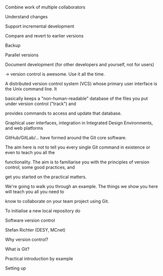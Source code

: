 Combine work of multiple collaborators

Understand changes

Support incremental development

Compare and revert to earlier versions

Backup

Parallel versions

Document development (for other developers and yourself, not for users)

→ version control is awesome. Use it all the time.

A distributed version control system (VCS) whose primary user interface is the Unix command line. It

basically keeps a "non-human-readable" database of the files you put under version control ("track") and

provides commands to access and update that database.

Graphical user interfaces, integration in Integrated Design Environments, and web platforms

GitHub/GitLab/… have formed around the Git core software.

The aim here is not to tell you every single Git command in existence or even to teach you all the

functionality. The aim is to familiarise you with the principles of version control, some good practices, and

get you started on the practical matters.

We're going to walk you through an example. The things we show you here will teach you all you need to

know to collaborate on your team project using Git.

To initialise a new local repository do

Software version control

Stefan Richter (DESY, MCnet)

Why version control?

What is Git?

Practical introduction by example

Setting up
